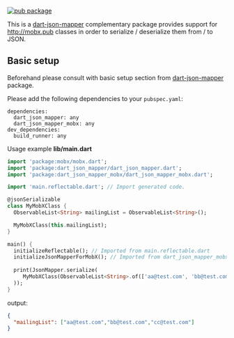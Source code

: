 [![pub package](https://img.shields.io/pub/v/dart_json_mapper_mobx.svg)](https://pub.dartlang.org/packages/dart_json_mapper_mobx)

This is a [dart-json-mapper][1] complementary package provides support for http://mobx.pub classes in order to serialize / deserialize them from / to JSON.
 
## Basic setup

Beforehand please consult with basic setup section from [dart-json-mapper][1] package. 

Please add the following dependencies to your `pubspec.yaml`:

```
dependencies:
  dart_json_mapper: any
  dart_json_mapper_mobx: any
dev_dependencies:
  build_runner: any
```

Usage example
**lib/main.dart**
```dart
import 'package:mobx/mobx.dart';
import 'package:dart_json_mapper/dart_json_mapper.dart';
import 'package:dart_json_mapper_mobx/dart_json_mapper_mobx.dart';

import 'main.reflectable.dart'; // Import generated code.

@jsonSerializable
class MyMobXClass {
  ObservableList<String> mailingList = ObservableList<String>();

  MyMobXClass(this.mailingList);
}

main() {
  initializeReflectable(); // Imported from main.reflectable.dart
  initializeJsonMapperForMobX(); // Imported from dart_json_mapper_mobx
  
  print(JsonMapper.serialize(
     MyMobXClass(ObservableList<String>.of(['aa@test.com', 'bb@test.com', 'cc@test.com']))
  ));
}
```
output:
```json
{
  "mailingList": ["aa@test.com","bb@test.com","cc@test.com"]
}
```

[1]: https://github.com/k-paxian/dart-json-mapper